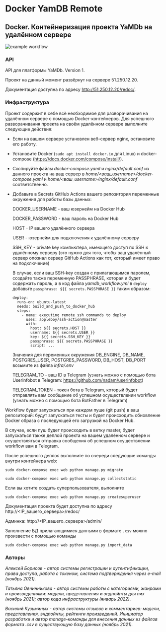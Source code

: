 # Docker YamDB Remote
## Docker. Контейнеризация проекта YaMDb на удалённом сервере

![example workflow](https://github.com/tanja-ovc/yamdb_final/actions/workflows/yamdb_workflow.yml/badge.svg)

### API

API для платформы YaMDb. Version 1.

Проект на данный момент развёрнут на сервере 51.250.12.20.

Документация доступна по адресу http://51.250.12.20/redoc/.

### Инфраструктура

Проект содержит в себе всё необходимое для разворачивания на удалённом сервере с помощью Docker-контейнеров.
Для успешного разворачивания проекта на своём удалённом сервере выполните следующие действия:

 - Если на вашем сервере установлен веб-сервер nginx, остановите его работу.

 - Установите Docker (```sudo apt install docker.io``` для Linux) и docker-compose (https://docs.docker.com/compose/install/).

- Скопируйте файлы _docker-compose.yaml_ и _nginx/default.conf_ из данного проекта на ваш сервер в _home/<ваш_username>/docker-compose.yaml_ и _home/<ваш_username>/nginx/default.conf_ соответственно.

- Добавьте в Secrets GitHub Actions вашего репозитория переменные окружения для работы базы данных:

  DOCKER_USERNAME - ваш юзернейм на Docker Hub

  DOCKER_PASSWORD - ваш пароль на Docker Hub

  HOST - IP вашего удалённого сервера

  USER - юзернейм для подключения к удалённому серверу

  SSH_KEY - private key компьютера, имеющего доступ по SSH к удалённому серверу (это нужно для того, чтобы ваш удалённый сервер опознал сервер GitHub Actions как тот, который имеет право на подключение)


  В случае, если ваш SSH-key создан с прилагающимся паролем, создайте также переменную PASSPHRASE, которая и будет содержать пароль, а в код файла _yamdb\_workflow.yml_ в ```deploy``` добавьте ```passphrase: ${{ secrets.PASSPHRASE }}``` таким образом:
          
  ```
  deploy:
    runs-on: ubuntu-latest
    needs: build_and_push_to_docker_hub
    steps:
      - name: executing remote ssh commands to deploy
        uses: appleboy/ssh-action@master
        with:
          host: ${{ secrets.HOST }}
          username: ${{ secrets.USER }}
          key: ${{ secrets.SSH_KEY }}
          passphrase: ${{ secrets.PASSPHRASE }}
          script: ...
  ```

  Значения для переменных окружения DB_ENGINE, DB_NAME, POSTGRES_USER, POSTGRES_PASSWORD, DB_HOST, DB_PORT возьмите из файла _infra/.env_

  TELEGRAM_TO - ваш ID в Telegram (узнать можно с помощью бота Userinfobot в Telegram: https://github.com/nadam/userinfobot)

  TELEGRAM_TOKEN - токен бота в Telegram, который будет отправлять вам сообщение об успешном осуществлении workflow (узнать можно с помощью бота BotFather в Telegram)

Workflow будет запускаться при каждом пуше (git push) в ваш репозиторий: будут запускаться тесты и будет происходить обновление Docker образа с последующей его загрузкой на Docker Hub.

В случае, если пуш будет происходить в ветку master, будет запускаться также деплой проекта на вашем удалённом сервере и осуществляться отправка сообщения об успешном осуществлении workflow вам в Telegram.

После успешного деплоя выполните по очереди следующие команды внутри контейнера web:

```sudo docker-compose exec web python manage.py migrate```

```sudo docker-compose exec web python manage.py collectstatic```

Если вы хотите создать суперпользователя, выполните

```sudo docker-compose exec web python manage.py createsuperuser```

Документация проекта будет доступна по адресу http://<IP_вашего_сервера>/redoc/

Админка: http://<IP_вашего_сервера>/admin/

Заполнение БД прилагающимися данными в формате ```.csv``` можно произвести с помощью команды

```sudo docker-compose exec web python manage.py import_data```


### Авторы

_Алексей Борисов - автор системы регистрации и аутентификации, права доступа, работа с токеном, система подтверждения через e-mail (ноябрь 2021)._

_Татьяна Овчинникова - автор системы работы с категориями, жанрами и произведениями: модели, представления и эндпойнты для них (ноябрь 2021); автор кода инфраструктуры (январь 2022)._

_Василий Кузьминых - автор системы отзывов и комментариев: модели, представления, эндпойнты, рейтинги произведений. Инициатор разработки и автор manage-команды для внесения данных из файлов формата .csv в существующую базу данных (ноябрь 2021)._
